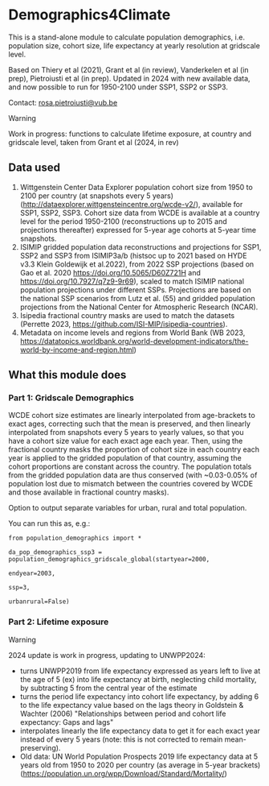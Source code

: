 # Demographics4Climate

This is a stand-alone module to calculate population demographics, i.e. population size, cohort size, life expectancy at yearly resolution at gridscale level.

Based on Thiery et al (2021), Grant et al (in review), Vanderkelen et al (in prep), Pietroiusti et al (in prep). Updated in 2024 with new available data, and now possible to run for 1950-2100 under SSP1, SSP2 or SSP3. 

Contact: rosa.pietroiusti@vub.be

> [!WARNING]
> Work in progress: functions to calculate lifetime exposure, at country and gridscale level, taken from Grant et al (2024, in rev)

## Data used


1. Wittgenstein Center Data Explorer population cohort size from 1950 to 2100 per country (at snapshots every 5 years) (http://dataexplorer.wittgensteincentre.org/wcde-v2/), available for SSP1, SSP2, SSP3. Cohort size data from WCDE is available at a country level for the period 1950-2100 (reconstructions up to 2015 and projections thereafter) expressed for 5-year age cohorts at 5-year time snapshots.
2. ISIMIP gridded population data reconstructions and projections for SSP1, SSP2 and SSP3 from ISIMIP3a/b (histsoc up to 2021 based on HYDE v3.3 
Klein Goldewijk et al.2022), from 2022 SSP projections (based on Gao et al. 2020 https://doi.org/10.5065/D60Z721H and https://doi.org/10.7927/q7z9-9r69), scaled to match ISIMIP national population projections under different SSPs. Projections are based on the national SSP scenarios from Lutz et al. (55) and gridded population projections from the National Center for Atmospheric Research (NCAR).
3. Isipedia fractional country masks are used to match the datasets (Perrette 2023, https://github.com/ISI-MIP/isipedia-countries). 
4. Metadata on income levels and regions from World Bank (WB 2023, https://datatopics.worldbank.org/world-development-indicators/the-world-by-income-and-region.html)


## What this module does 

### Part 1: Gridscale Demographics 

WCDE cohort size estimates are linearly interpolated from age-brackets to exact ages, correcting such that the mean is preserved, and then linearly interpolated from snapshots every 5 years to yearly values, so that you have a cohort size value for each exact age each year. Then, using the fractional country masks the proportion of cohort size in each country each year is applied to the gridded population of that country, assuming the cohort proportions are constant across the country. The population totals from the gridded population data are thus conserved (with ~0.03-0.05% of population lost due to mismatch between the countries covered by WCDE and those available in fractional country masks). 

Option to output separate variables for urban, rural and total population.

You can run this as, e.g.:

```
from population_demographics import * 

da_pop_demographics_ssp3 = population_demographics_gridscale_global(startyear=2000,
                                                                    endyear=2003,
                                                                    ssp=3,
                                                                    urbanrural=False) 
```


 ### Part 2: Lifetime exposure
 
> [!WARNING]
> 2024 update is work in progress, updating to UNWPP2024:
> - turns UNWPP2019 from life expectancy expressed as years left to live at the age of 5 (ex) into  life expectancy at birth, neglecting child mortality, by subtracting 5 from the central year of the estimate
>  - turns the period life expectancy into cohort life expectancy, by adding 6 to the life expectancy value based on the lags theory in Goldstein & Wachter (2006) "Relationships between period and cohort life expectancy: Gaps and lags"
>  - interpolates linearly the life expectancy data to get it for each exact year instead of every 5 years (note: this is not corrected to remain mean-preserving).
>  - Old data: UN World Population Prospects 2019 life expectancy data at 5 years old from 1950 to 2020 per country (as average in 5-year brackets) (https://population.un.org/wpp/Download/Standard/Mortality/)

